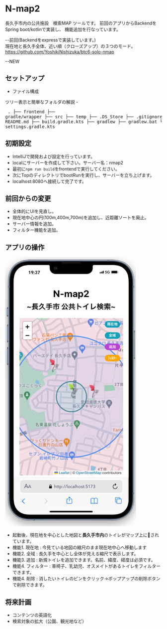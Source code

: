 # N-map2
長久手市内の公共施設　検索MAP ツールです。
前回のアプリからBackendをSpring boot/kotlinで実装し、
機能追加を行なっています。 

--前回(Backendをexpressで実装しています。)  
現在地と長久手全体、近い順（クローズアップ）の３つのモード。
https://github.com/YoshikiNishizuka/btc6-solo-nmap

--NEW

## セットアップ

- ファイル構成

ツリー表示と簡単なフォルダの解説
-<pre>
.
├── frontend
├── gradle/wrapper
├── src
├── temp
├── .DS_Store
├── .gitignore
├── README.md
├── build.gradle.kts
├── gradlew
├── gradlew.bat
└── settings.gradle.kts
</pre>

## 初期設定
- IntelliJで開発および設定を行っています。
- localにサーバーを作成して下さい。サーバー名：nmap2
- 最初に`npm run build`をfrontendで実行してください。  
- 次にTopのディレクトリでbootRunを実行し、サーバーを立ち上げます。
- localhost:8080へ接続して完了です。

## 前回からの変更
- 全体的にUIを見直し。
- 現在地中心の円(100m,400m,700m)を追加し、近距離ソートを廃止。
- サーバー情報を追加。
- フィルター機能を追加。

## アプリの操作
![image.png](image%2Fimage.png)
- 起動後、現在地を中心とした地図と**長久手市内**のトイレがマップ上に📍されています。
- 機能1. 現在地 : 今見ている地図の縮尺のまま現在地中心へ移動します
- 機能2. 全域 : 長久手を中心とし全体が見える縮尺で表示します。
- 機能3. 追加 : 新規トイレを追加できます。名前、緯度、経度は必須です。
- 機能4. フィルター : 車椅子、乳幼児、オスメイトがあるトイレをフィルターできます。
- 機能4. 削除 : 消したいトイレのピンをクリック→ポップアップの削除ボタンで削除できます。

## 将来計画
- コンテンツの英語化
- 検索対象の拡大（公園、観光地など）